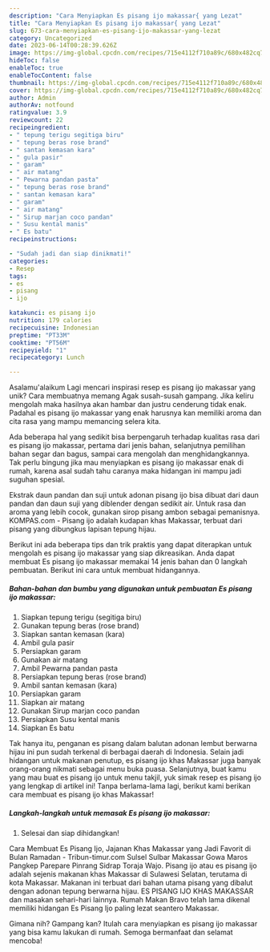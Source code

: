 ```yaml
---
description: "Cara Menyiapkan Es pisang ijo makassar{ yang Lezat"
title: "Cara Menyiapkan Es pisang ijo makassar{ yang Lezat"
slug: 673-cara-menyiapkan-es-pisang-ijo-makassar-yang-lezat
category: Uncategorized
date: 2023-06-14T00:28:39.626Z
image: https://img-global.cpcdn.com/recipes/715e4112f710a89c/680x482cq70/es-pisang-ijo-makassar-foto-resep-utama.jpg
hideToc: false
enableToc: true
enableTocContent: false
thumbnail: https://img-global.cpcdn.com/recipes/715e4112f710a89c/680x482cq70/es-pisang-ijo-makassar-foto-resep-utama.jpg
cover: https://img-global.cpcdn.com/recipes/715e4112f710a89c/680x482cq70/es-pisang-ijo-makassar-foto-resep-utama.jpg
author: Admin
authorAv: notfound
ratingvalue: 3.9
reviewcount: 22
recipeingredient:
- " tepung terigu segitiga biru"
- " tepung beras rose brand"
- " santan kemasan kara"
- " gula pasir"
- " garam"
- " air matang"
- " Pewarna pandan pasta"
- " tepung beras rose brand"
- " santan kemasan kara"
- " garam"
- " air matang"
- " Sirup marjan coco pandan"
- " Susu kental manis"
- " Es batu"
recipeinstructions:

- "Sudah jadi dan siap dinikmati!"
categories:
- Resep
tags:
- es
- pisang
- ijo

katakunci: es pisang ijo 
nutrition: 179 calories
recipecuisine: Indonesian
preptime: "PT33M"
cooktime: "PT56M"
recipeyield: "1"
recipecategory: Lunch

---
```



Asalamu'alaikum Lagi mencari inspirasi resep es pisang ijo makassar yang unik? Cara membuatnya memang Agak susah-susah gampang. Jika keliru mengolah maka hasilnya akan hambar dan justru cenderung tidak enak. Padahal es pisang ijo makassar yang enak harusnya kan memiliki aroma dan cita rasa yang mampu memancing selera kita.


Ada beberapa hal yang sedikit bisa berpengaruh terhadap kualitas rasa dari es pisang ijo makassar, pertama dari jenis bahan, selanjutnya pemilihan bahan segar dan bagus, sampai cara mengolah dan menghidangkannya. Tak perlu bingung jika mau menyiapkan es pisang ijo makassar enak di rumah, karena asal sudah tahu caranya maka hidangan ini mampu jadi suguhan spesial.

Ekstrak daun pandan dan suji untuk adonan pisang ijo bisa dibuat dari daun pandan dan daun suji yang diblender dengan sedikit air. Untuk rasa dan aroma yang lebih cocok, gunakan sirop pisang ambon sebagai pemanisnya. KOMPAS.com - Pisang ijo adalah kudapan khas Makassar, terbuat dari pisang yang dibungkus lapisan tepung hijau.


Berikut ini ada beberapa tips dan trik praktis yang dapat diterapkan untuk mengolah es pisang ijo makassar yang siap dikreasikan. Anda dapat membuat Es pisang ijo makassar memakai 14 jenis bahan dan 0 langkah pembuatan. Berikut ini cara untuk membuat hidangannya.

<!--inarticleads1-->

##### Bahan-bahan dan bumbu yang digunakan untuk pembuatan Es pisang ijo makassar:

1. Siapkan  tepung terigu (segitiga biru)
1. Gunakan  tepung beras (rose brand)
1. Siapkan  santan kemasan (kara)
1. Ambil  gula pasir
1. Persiapkan  garam
1. Gunakan  air matang
1. Ambil  Pewarna pandan pasta
1. Persiapkan  tepung beras (rose brand)
1. Ambil  santan kemasan (kara)
1. Persiapkan  garam
1. Siapkan  air matang
1. Gunakan  Sirup marjan coco pandan
1. Persiapkan  Susu kental manis
1. Siapkan  Es batu


Tak hanya itu, penganan es pisang dalam balutan adonan lembut berwarna hijau ini pun sudah terkenal di berbagai daerah di Indonesia. Selain jadi hidangan untuk makanan penutup, es pisang ijo khas Makassar juga banyak orang-orang nikmati sebagai menu buka puasa. Selanjutnya, buat kamu yang mau buat es pisang ijo untuk menu takjil, yuk simak resep es pisang ijo yang lengkap di artikel ini! Tanpa berlama-lama lagi, berikut kami berikan cara membuat es pisang ijo khas Makassar! 

<!--inarticleads2-->

##### Langkah-langkah untuk memasak Es pisang ijo makassar:


1. Selesai dan siap dihidangkan!

Cara Membuat Es Pisang Ijo, Jajanan Khas Makassar yang Jadi Favorit di Bulan Ramadan - Tribun-timur.com Sulsel Sulbar Makassar Gowa Maros Pangkep Parepare Pinrang Sidrap Toraja Wajo. Pisang ijo atau es pisang ijo adalah sejenis makanan khas Makassar di Sulawesi Selatan, terutama di kota Makassar. Makanan ini terbuat dari bahan utama pisang yang dibalut dengan adonan tepung berwarna hijau. ES PISANG IJO KHAS MAKASSAR dan masakan sehari-hari lainnya. Rumah Makan Bravo telah lama dikenal memiliki hidangan Es Pisang Ijo paling lezat seantero Makassar. 

Gimana nih? Gampang kan? Itulah cara menyiapkan es pisang ijo makassar yang bisa kamu lakukan di rumah. Semoga bermanfaat dan selamat mencoba!
